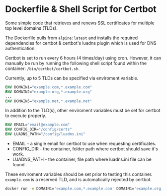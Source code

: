 # Dockerfile & Shell Script for Certbot
Some simple code that retrieves and renews SSL certificates for multiple top level domains (TLDs).

The Dockerfile pulls from `alpine:latest` and installs the required dependencies for certbot & certbot's luadns plugin which is used for DNS authentication. 

Certbot is set to run every 6 hours (4 times/day) using cron. However, it can manually be run by running the following shell script found within the container: `/bin/certbot/certbot.sh`.

Currently, up to 5 TLDs can be specified via enviroment variable.
```dockerfile
ENV DOMAIN1="example.com,*.example.com"
ENV DOMAIN2="example.org,*.example.org"
...
ENV DOMAIN5="example.net,*.example.net"
```

In addition to the TLD(s), other enviroment variables must be set for certbot to execute properly.
```dockerfile
ENV EMAIL="email@example.com"
ENV CONFIG_DIR="/config/certs"
ENV LUADNS_PATH="/config/luadns.ini"
```
 - EMAIL - a single email for certbot to use when requesting certificates.
 - CONFIG_DIR - the container, folder path where certbot should save it's work.
 - LUADNS_PATH - the container, file path where luadns.ini file can be found.

These enviroment variables should be set prior to testing this container. `example.com` is a reserved TLD, and is automatically rejected by certbot.

```bash
docker run -e DOMAIN1='example.com,*.example.com' DOMAIN1='example.org,*.example.org' -e EMAIL='email@example.com' -v /luadns.ini:/config/luadns.ini camcamfresh/certbot
```

